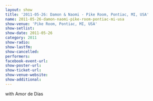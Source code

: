 ```yaml
---
layout: show
title: '2011-05-26: Damon & Naomi - Pike Room, Pontiac, MI, USA'
name: 2011-05-26-damon-naomi-pike-room-pontiac-mi-usa
show-venue: 'Pike Room, Pontiac, MI, USA'
show-setlist: 
show-date: 2011-05-26
category: 2011
show-radio: 
show-lastfm: 
show-cancelled: 
performers: 
facebook-event-url: 
show-poster-url: 
show-ticket-url: 
show-venue-website: 
show-additional: 
---
```


with Amor de Días